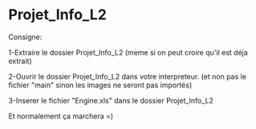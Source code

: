 # Projet_Info_L2

Consigne:

1-Extraire le dossier Projet_Info_L2 (meme si on peut croire qu'il est déja extrait)

2-Ouvrir le dossier Projet_Info_L2 dans votre interpreteur. (et non pas le fichier "main" sinon les images ne seront pas importés)

3-Inserer le fichier "Engine.xls" dans le dossier Projet_Info_L2

Et normalement ça marchera =)